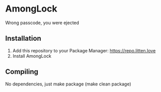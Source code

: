 # AmongLock
Wrong passcode, you were ejected

## Installation
1. Add this repository to your Package Manager: https://repo.litten.love
2. Install AmongLock

## Compiling
No dependencies, just make package (make clean package)
